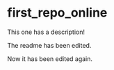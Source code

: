 # first_repo_online
This one has a description!

The readme has been edited.

Now it has been edited again.
